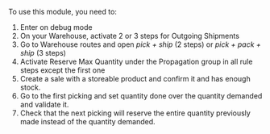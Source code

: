 To use this module, you need to:

1. Enter on debug mode
2. On your Warehouse, activate 2 or 3 steps for Outgoing Shipments
3. Go to Warehouse routes and open *pick + ship* (2 steps) or *pick + pack + ship* (3 steps)
4. Activate Reserve Max Quantity under the Propagation group in all rule steps except the first one
5. Create a sale with a storeable product and confirm it and has enough stock.
6. Go to the first picking and set quantity done over the quantity demanded and validate it.
7. Check that the next picking will reserve the entire quantity previously made instead of the quantity demanded.

